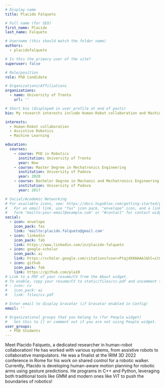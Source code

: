 ```yaml
---
# Display name
title: Placido Falqueto

# Full name (for SEO)
first_name: Placido
last_name: Falqueto

# Username (this should match the folder name)
authors:
  - placidofalqueto

# Is this the primary user of the site?
superuser: false

# Role/position
role: PhD Candidate 

# Organizations/Affiliations
organizations:
  - name: University of Trento
    url: ''

# Short bio (displayed in user profile at end of posts)
bio: My research interests include Human-Robot collaboration and Machine Learning.

interests:
  - Human-Robot collaboration
  - Assistive Robotics
  - Machine Learning

education:
  courses:
    - course: PhD in Robotics
      institution: University of Trento
      year: Now
    - course: Master Degree in Mechatronics Engineering
      institution: University of Padova
      year: 2020
    - course: Bechelor Degree in Mechanic and Mechatronics Engineering
      institution: University of Padova
      year: 2017

# Social/Academic Networking
# For available icons, see: https://docs.hugoblox.com/getting-started/page-builder/#icons
#   For an email link, use "fas" icon pack, "envelope" icon, and a link in the
#   form "mailto:your-email@example.com" or "#contact" for contact widget.
social:
  - icon: envelope
    icon_pack: fas
    link: 'mailto:placido.falqueto@gmail.com'
  - icon: linkedin
    icon_pack: fab
    link: https://www.linkedin.com/in/placido-falqueto
  - icon: google-scholar
    icon_pack: ai
    link: https://scholar.google.com/citations?user=PtqjdX0AAAAJ&hl=it&oi=ao
  - icon: github
    icon_pack: fab
    link: https://github.com/pla10
# Link to a PDF of your resume/CV from the About widget.
# To enable, copy your resume/CV to static/files/cv.pdf and uncomment the lines below.
# - icon: cv
#   icon_pack: ai
#   link: files/cv.pdf

# Enter email to display Gravatar (if Gravatar enabled in Config)
email: ''

# Organizational groups that you belong to (for People widget)
#   Set this to [] or comment out if you are not using People widget.
user_groups:
  - PhD Students
---
```


Meet Placido Falqueto, a dedicated researcher in human-robot collaboration! He has worked with various systems, from assistive robots to collaborative manipulators. He was a finalist at the IRIM 3D 2022 conference in Rome for his work on shared control for a robotic walker. Currently, Placido is developing human-aware motion planning for robotic arms using gesture predictions. He programs in C++ and Python, leveraging both traditional tools like GMM and modern ones like ViT to push the boundaries of robotics!